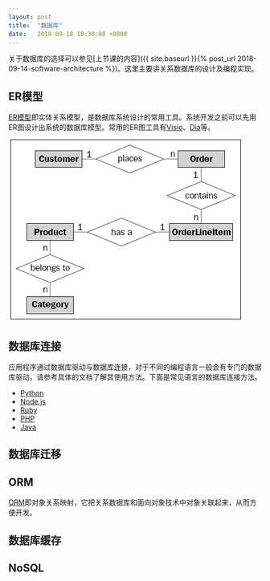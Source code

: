 ```yaml
---
layout: post
title:  "数据库"
date:   2018-09-18 18:30:00 +0800
---
```


关于数据库的选择可以参见[上节课的内容]({{ site.baseurl }}{% post_url 2018-09-14-software-architecture %})。这里主要讲关系数据库的设计及编程实现。

## ER模型

[ER模型][er]即实体关系模型，是数据库系统设计的常用工具。系统开发之前可以先用ER图设计出系统的数据库模型。常用的ER图工具有[Visio][]、[Dia][]等。

![er_fig][]

## 数据库连接

应用程序通过数据库驱动与数据库连接，对于不同的编程语言一般会有专门的数据库驱动，请参考具体的文档了解其使用方法。下面是常见语言的数据库连接方法。

- [Python][python_driver]
- [Node.js][node.js_driver]
- [Ruby][ruby_driver]
- [PHP][php_driver]
- [Java][java_driver]

## 数据库迁移

## ORM

[ORM][]即对象关系映射，它把关系数据库和面向对象技术中对象关联起来，从而方便开发。

## 数据库缓存

## NoSQL

[orm]: https://zh.wikipedia.org/wiki/%E5%AF%B9%E8%B1%A1%E5%85%B3%E7%B3%BB%E6%98%A0%E5%B0%84
[dia]: http://dia-installer.de/
[er]: https://zh.wikipedia.org/wiki/ER%E6%A8%A1%E5%9E%8B
[er_fig]: /assets/images/er.png "ER图"
[java_driver]: http://www.oracle.com/technetwork/java/javase/jdbc/index.html
[node.js_driver]: https://github.com/sindresorhus/awesome-nodejs#database
[php_driver]: https://github.com/ziadoz/awesome-php#database
[python_driver]: https://github.com/vinta/awesome-python#database-drivers
[ruby_driver]: https://github.com/markets/awesome-ruby#database-drivers
[visio]: https://products.office.com/zh-cn/visio/flowchart-software
